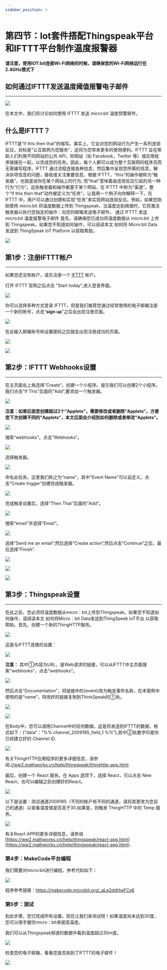 ```yaml
---
sidebar_position: 5
---
```




# 第四节：Iot套件搭配Thingspeak平台和IFTTT平台制作温度报警器

**请注意，使用IOT:bit连接Wi-Fi网络的时候，请确保您的Wi-Fi网络运行在2.4GHz模式下**

## 如何通过IFTTT发送温度阈值报警电子邮件
---
![](./images/case_ifttt_01.jpg)



在本文中，我们将讨论如何使用 IFTTT 发送 micro:bit 温度预警邮件。

## 什么是IFTTT？ ##
IFTTT是“if this then that”的缩写。事实上，它会对您的网站行为产生一系列连锁反应，目标是“让互联网为您服务”，这将为您带来更多的使用便利。IFTTT 旨在帮助人们利用不同网站的公共 API，将网站（如 Facebook，Twitter 等）或应用程序链接在一起，以完成您的任务。因此，每个人都可以成为整个互联网的程序员而无需编写程序。IFTTT 通过流程连接各种信息，然后集中呈现您所需的信息，解决杂项信息的问题，接收或关注重要信息。根据 IFTTT，“this”的操作被称为“触发器”，也就是说你在某个网站上的行为; 而“that”意味着由连锁反应引起的另一种行为“行为”。这些触发器和操作都基于某个网站，在 IFTTT 中称为“渠道”。整个“if this then that”动作被定义为“任务”。让我用一个例子向你解释一下。在 IFTTT 中，用户可以通过创建和实现“任务”来实现网站连锁反应。例如，如果您刚刚使用 micro:bit 将温度数据上传到 Thingspeak，当温度达到阈值时，它将激活触发器以执行您指定的操作：向您的邮箱发送电子邮件。
通过 IFTTT 发送 micro:bit 温度报警电子邮件
首先，请确保您已成功将温度数据从 micro:bit 上传到 Thingspeak。如果您不知道如何操作，可以阅读本文 如何将 Micro:bit Data 发送到 ThingSpeak IoT Platform 以获取帮助。

![](./images/case_ifttt_02.png)

## 第1步：注册IFTTT帐户
---
如果您还没有帐户，请先注册一个 [IFTTT](https://ifttt.com/) 帐户。 

打开 IFTTT 官网之后点击 "Start today",进入登录界面。

![](./images/case_ifttt_03.png)

你可以选择多种方式登录 IFTTT，但是我们推荐您通过经常使用的电子邮箱注册一个新的账号，点击“**sign up**”之后会出现注册页面。

![](./images/case_ifttt_03_1.png)

在此输入邮箱账号和设置密码之后就会出现注册成功的页面。

![](./images/case_ifttt_03_2.png)



![](./images/case_ifttt_03_3.png)

## 第2步：IFTTT Webhooks设置
---
在主页面右上角选择”Create“，创建一个小程序。提示我们可以创建2个小程序。我们点击"If This"后面的”Add“,要添加一个触发器。

![](./images/case_ifttt_04.png)

**注意：如果后面您创建超过2个“Applets”，需要修改或者删除“Applets“，方便您下次创建不同的”Applets“，本文后面会介绍到如何删除或者修改"Applets"。**



![](./images/case_ifttt_05_1.png)

搜索“webhooks”。点击”Webhooks“。

![](./images/case_ifttt_06.png)

选择触发器。

![](./images/case_ifttt_07.png)

命名此任务。这里我们称之为“name”，其中"Event Name"可以自定义。点击”Create trigger“创建完成触发器。

![](./images/case_ifttt_08.png)

完成触发设置后，选择"Then That"后面的”Add“。

![](./images/case_ifttt_09.png)

搜索“email”并选择”Email“。

![](./images/case_ifttt_10.png)



选择”Send me an email“,然后选择”Create action“,然后点击”Continue“之后，最后选择”Finish“.

![](./images/case_ifttt_10_1.png)

![](./images/case_ifttt_10_2.png)

![](./images/case_ifttt_10_3.png)

## 第3步：Thingspeak设置
---
在此之前，您必须将温度数据从micro：bit上传到Thingspeak。如果您不知道如何操作，请阅读本文 如何将Micro：bit Data发送到ThingSpeak IoT平台 以获取帮助。首先，创建一个新的ThingHTTP服务。

![](./images/case_ifttt_15.png)

这是与IFTTT连接的设置：

 ![](./images/case_ifttt_16.png)

**注意：**
其中①内容为URL，是Web请求的链接，可以从IFTTT中主页面搜索"webhooks"，点击“webhooks”。

![](./images/case_ifttt_06.png)



然后点击“Documentation”，将链接中的{event}改为触发事件名称，在本案例中使用的是“name”，将改好的链接复制到ThinkSpeak的①处。

![](./images/case_ifttt_16_1.png)

![](./images/case_ifttt_16_2.png)

在Body中，您可以调用Channel中的任何数据。这是将发送到IFTTT的数据，格式如下：{“data”：“%% channel_2009185_field_1 %%”},其中②处数字ID是你已经建立好的 Channel ID.

![](./images/case_ifttt_16_3.png)

有关ThingHTTP应用程序的更多详细信息，请参阅:[//ww2.mathworks.cn/help/thingspeak/thinghttp-app.html](https://ww2.mathworks.cn/help/thingspeak/thinghttp-app.html). 

最后，创建一个 React 服务。在 Apps 选项下，选择 React，可以点击 New React，也可以编辑之前创建好的React。

 ![](./images/case_ifttt_17.png)



以下是设置：测试通道2009185（不同的帐户有不同的通道，请将其更改为您自己的通道）以查看温度值是否高于30.如果是，则触发 ThingHTTP 中的 Temp 服务。

 ![](./images/case_ifttt_18.png)

有关React APP的更多详细信息，请参阅 [https://ww2.mathworks.cn/help/thingspeak/react-app.html](https://ww2.mathworks.cn/help/thingspeak/react-app.html).

### 第4步：MakeCode平台编程

我们需要对micro:bit进行编程，参考代码如下：

![](./images/case_ifttt_18_1.png)

程序参考链接：https://makecode.microbit.org/_aLe2ddHwFCs6

### 第5步：测试
到此步骤，您已完成所有设置。现在让我们来测试吧！如果温度尚未达到30度，您可以用手握住micro：bit来提高温度。

我们可以从Thingspeak频道的数据中看到温度超过30m度。

 ![](./images/case_ifttt_19.png)

检查您的电子邮箱，看看您是否收到了IFTTT的电子邮件！

 ![](./images/case_ifttt_20.png)
